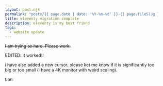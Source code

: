 ```yaml
---
layout: post.njk
permalink: "posts/{{ page.date | date: '%Y-%m-%d' }}-{{ page.fileSlug }}.html"
title: eleventy migration complete
description: eleventy is my best friend
tags:
  - website update
---
```

~~I am trying so hard. Please work.~~

EDITED: it worked!!

i have also added a new cursor. please ket me know if it is significantly too big or too small (i have a 4K monitor with weird scaling). 

Lani
